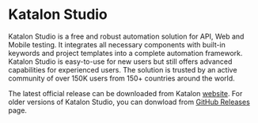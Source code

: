 # Katalon Studio

Katalon Studio is a free and robust automation solution for API, Web and Mobile testing. It integrates all necessary components with built-in keywords and project templates into a complete automation framework. Katalon Studio is easy-to-use for new users but still offers advanced capabilities for experienced users. The solution is trusted by an active community of over 150K users from 150+ countries around the world.

The latest official release can be downloaded from Katalon [website](https://www.katalon.com). For older versions of Katalon Studio, you can donwload from [GitHub Releases](https://github.com/katalon-studio/katalon-studio/releases) page.
